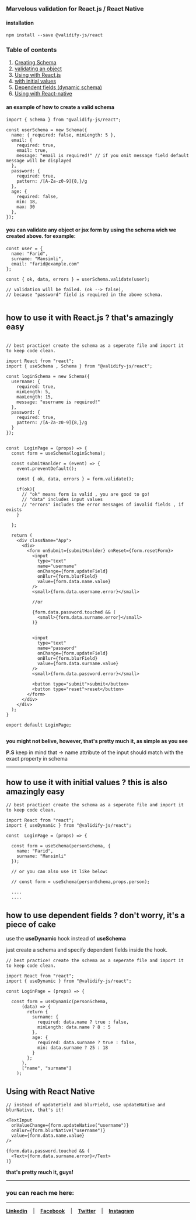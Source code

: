 ### Marvelous validation for React.js / React Native

#### installation

```
npm install --save @validify-js/react
```

### Table of contents

1. [Creating Schema](#example)
2. [validating an object](#validating)
3. [Using with React.js](#reactjs)
4. [with initial values](#initial-values)
5. [Dependent fields (dynamic schema)](#dependent-fields)
6. [Using with React-native](#react-native)

#### an example of how to create a valid schema <a name="example"></a>

```
import { Schema } from "@validify-js/react";

const userSchema = new Schema({
  name: { required: false, minLength: 5 },
  email: {
    required: true,
    email: true,
    message: "email is required!" // if you omit message field default message will be displayed
  },
  password: {
    required: true,
    pattern: /[A-Za-z0-9]{8,}/g
  },
  age: {
    required: false,
    min: 18,
    max: 30
  },
});

```

#### **you can validate any object or jsx form by using the schema wich we created above. for example:** <a name="validating"></a>

```
const user = {
  name: "Farid",
  surname: "Mansimli",
  email: "farid@example.com"
};

const { ok, data, errors } = userSchema.validate(user);

// validation will be failed. (ok --> false),
// because "password" field is required in the above schema.


```

## how to use it with React.js ? that's amazingly easy <a name="reactjs"></a>

```

// best practice! create the schema as a seperate file and import it to keep code clean.

import React from "react";
import { useSchema , Schema } from "@validify-js/react";

const loginSchema = new Schema({
  username: {
    required: true,
    minLength: 5,
    maxLength: 15,
    message: "username is required!"
  },
  password: {
    required: true,
    pattern: /[A-Za-z0-9]{8,}/g
  }
});


const  LoginPage = (props) => {
  const form = useSchema(loginSchema);

  const submitHanlder = (event) => {
    event.preventDefault();

    const { ok, data, errors } = form.validate();

    if(ok){
      // "ok" means form is valid , you are good to go!
      // "data" includes input values
      // "errors" includes the error messages of invalid fields , if exists
    }

  };

  return (
    <div className="App">
      <div>
        <form onSubmit={submitHanlder} onReset={form.resetForm}>
          <input
            type="text"
            name="username"
            onChange={form.updateField}
            onBlur={form.blurField}
            value={form.data.name.value}
          />
          <small>{form.data.username.error}</small>

          //or

          {form.data.password.touched && (
            <small>{form.data.surname.error}</small>
          )}


          <input
            type="text"
            name="password"
            onChange={form.updateField}
            onBlur={form.blurField}
            value={form.data.surname.value}
          />
          <small>{form.data.password.error}</small>

          <button type="submit">submit</button>
          <button type="reset">reset</button>
        </form>
      </div>
    </div>
  );
}

export default LoginPage;


```

**you might not belive, however, that's pretty much it, as simple as you see**

**P.S** keep in mind that -> name attribute of the input should match with the exact property in schema

---

## how to use it with initial values ? this is also amazingly easy <a name="initial-values"></a>

```
// best practice! create the schema as a seperate file and import it to keep code clean.

import React from "react";
import { useDynamic } from "@validify-js/react";

const  LoginPage = (props) => {

  const form = useSchema(personSchema, {
    name: "Farid",
    surname: "Mansimli"
  });

  // or you can also use it like below:

  // const form = useSchema(personSchema,props.person);

  ....
  ....
```

## how to use dependent fields ? don't worry, it's a piece of cake <a name="dependent-fields"></a>

use the **useDynamic** hook instead of **useSchema**

just create a schema and specify dependent fields inside the hook.

```
// best practice! create the schema as a seperate file and import it to keep code clean.

import React from "react";
import { useDynamic } from "@validify-js/react";

const LoginPage = (props) => {

  const form = useDynamic(personSchema,
      (data) => {
        return {
          surname: {
            required: data.name ? true : false,
            minLength: data.name ? 8 : 5
          },
          age: {
            required: data.surname ? true : false,
            min: data.surname ? 25 : 18
          }
        };
      },
      ["name", "surname"]
    );

```

## Using with React Native <a name="react-native"></a>

```
// instead of updateField and blurField, use updateNative and blurNative, that's it!

<TextInput
  onValueChange={form.updateNative("username")}
  onBlur={form.blurNative("username")}
  value={form.data.name.value}
/>

{form.data.password.touched && (
  <Text>{form.data.surname.error}</Text>
)}

```

**that's pretty much it, guys!**

---

### **you can reach me here:**

---

[**Linkedin**](https://linkedin.com/in/faridmansimli) &nbsp;&nbsp;&nbsp;|&nbsp;&nbsp;&nbsp; [**Facebook**](https://facebook.com/fmansimli) &nbsp;&nbsp;&nbsp;|&nbsp;&nbsp;&nbsp; [**Twitter**](https://twitter.com/faridmansimli) &nbsp;&nbsp;&nbsp;|&nbsp;&nbsp;&nbsp; [**Instagram**](https://instagram.com/faridmansimli)
